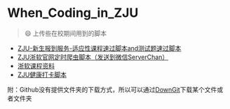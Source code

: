 # When_Coding_in_ZJU
> :smile: 上传些在校期间用到的脚本 

- [ZJU-新生报到服务-适应性课程速过脚本and测试题速过脚本](./guide_classes_and_tests)
- [ZJU浙软官网定时爬虫脚本（发送到微信ServerChan）](./soft_web_scrapy)
- [浙软课程资料](./Course_Materials)
- [ZJU健康打卡脚本](./Health_Checkin)

附：Github没有提供文件夹的下载方式，所以可以通过[DownGit](https://zhoudaxiaa.gitee.io/downgit/#/home)下载某个文件或者文件夹

